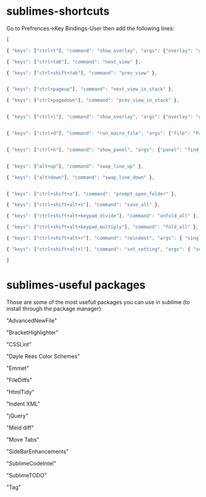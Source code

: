sublimes-shortcuts
==================
Go to Prefrences->Key Bindings-User then add the following lines:

```js
[

{ "keys": ["ctrl+t"], "command": "show_overlay", "args": {"overlay": "goto", "show_files": true} },

{ "keys": ["ctrl+tab"], "command": "next_view" },

{ "keys": ["ctrl+shift+tab"], "command": "prev_view" },


{ "keys": ["ctrl+pageup"], "command": "next_view_in_stack" },

{ "keys": ["ctrl+pagedown"], "command": "prev_view_in_stack" },


{ "keys": ["ctrl+l"], "command": "show_overlay", "args": {"overlay": "goto", "text": ":"} },


{ "keys": ["ctrl+d"], "command": "run_macro_file", "args": {"file": "Packages/Default/Delete Line.sublime-macro"} },


{ "keys": ["ctrl+h"], "command": "show_panel", "args": {"panel": "find_in_files"} },


{ "keys": ["alt+up"], "command": "swap_line_up" },

{ "keys": ["alt+down"], "command": "swap_line_down" },


{ "keys": ["ctrl+shift+o"], "command": "prompt_open_folder" },

{ "keys": ["ctrl+shift+alt+s"], "command": "save_all" },

{ "keys": ["ctrl+shift+alt+keypad_divide"], "command": "unfold_all" },

{ "keys": ["ctrl+shift+alt+keypad_multiply"], "command": "fold_all" },

{ "keys": ["ctrl+shift+alt+r"], "command": "reindent", "args": { "single_line": false } },

{ "keys": ["ctrl+shift+alt+l"], "command": "set_setting", "args": { "setting": "rulers", "value": [80, 120] }	}

]
```

sublimes-useful packages
==================
Those are some of the most usefull packages you can use in sublime (to install through the package manager):

"AdvancedNewFile"

"BracketHighlighter"

"CSSLint"

"Dayle Rees Color Schemes"

"Emmet"

"FileDiffs"

"HtmlTidy"

"Indent XML"

"jQuery"

"Meld diff"

"Move Tabs"

"SideBarEnhancements"

"SublimeCodeIntel"

"SublimeTODO"

"Tag"
